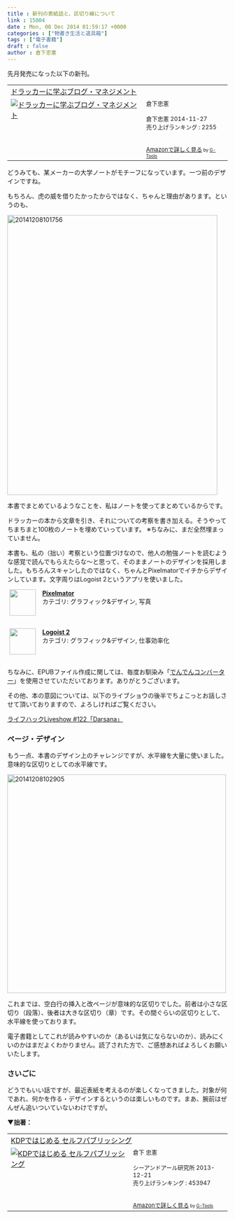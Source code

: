 ```yaml
---
title : 新刊の表紙話と、区切り線について
link : 15004
date : Mon, 08 Dec 2014 01:59:17 +0000
categories : ["物書き生活と道具箱"]
tags : ["電子書籍"]
draft : false
author : 倉下忠憲
---
```


先月発売になった以下の新刊。

<table  border="0" cellpadding="5"><tr><td colspan="2"><a href="http://www.amazon.co.jp/%E3%83%89%E3%83%A9%E3%83%83%E3%82%AB%E3%83%BC%E3%81%AB%E5%AD%A6%E3%81%B6%E3%83%96%E3%83%AD%E3%82%B0%E3%83%BB%E3%83%9E%E3%83%8D%E3%82%B8%E3%83%A1%E3%83%B3%E3%83%88-%E5%80%89%E4%B8%8B%E5%BF%A0%E6%86%B2-ebook/dp/B00QAO0WOY%3FSubscriptionId%3D15SMZCTB9V8NGR2TW082%26tag%3Drashita1000-22%26linkCode%3Dxm2%26camp%3D2025%26creative%3D165953%26creativeASIN%3DB00QAO0WOY" target="_blank">ドラッカーに学ぶブログ・マネジメント</a><img src="http://www.assoc-amazon.jp/e/ir?t=rashita1000-22&l=ur2&o=9" width="1" height="1" style="border: none;" alt="" /></td></tr><tr><td valign="top"><a href="http://www.amazon.co.jp/%E3%83%89%E3%83%A9%E3%83%83%E3%82%AB%E3%83%BC%E3%81%AB%E5%AD%A6%E3%81%B6%E3%83%96%E3%83%AD%E3%82%B0%E3%83%BB%E3%83%9E%E3%83%8D%E3%82%B8%E3%83%A1%E3%83%B3%E3%83%88-%E5%80%89%E4%B8%8B%E5%BF%A0%E6%86%B2-ebook/dp/B00QAO0WOY%3FSubscriptionId%3D15SMZCTB9V8NGR2TW082%26tag%3Drashita1000-22%26linkCode%3Dxm2%26camp%3D2025%26creative%3D165953%26creativeASIN%3DB00QAO0WOY" target="_blank"><img src="http://ecx.images-amazon.com/images/I/41%2ByY9hZKYL._SL160_.jpg" border="0" alt="ドラッカーに学ぶブログ・マネジメント" /></a></td><td valign="top"><font size="-1">倉下忠憲 <br /><br />倉下忠憲  2014-11-27<br />売り上げランキング : 2255<br /><br /><br /><a href="http://www.amazon.co.jp/%E3%83%89%E3%83%A9%E3%83%83%E3%82%AB%E3%83%BC%E3%81%AB%E5%AD%A6%E3%81%B6%E3%83%96%E3%83%AD%E3%82%B0%E3%83%BB%E3%83%9E%E3%83%8D%E3%82%B8%E3%83%A1%E3%83%B3%E3%83%88-%E5%80%89%E4%B8%8B%E5%BF%A0%E6%86%B2-ebook/dp/B00QAO0WOY%3FSubscriptionId%3D15SMZCTB9V8NGR2TW082%26tag%3Drashita1000-22%26linkCode%3Dxm2%26camp%3D2025%26creative%3D165953%26creativeASIN%3DB00QAO0WOY" target="_blank">Amazonで詳しく見る</a></font><font size="-2"> by <a href="http://www.goodpic.com/mt/aws/index.html" >G-Tools</a></font></td></tr></table>

どうみても、某メーカーの大学ノートがモチーフになっています。一つ前のデザインですね。

もちろん、虎の威を借りたかったからではなく、ちゃんと理由があります。というのも、

<a href="https://rashita.net/blog/wp-content/uploads/2014/12/20141208101756.jpg"><img src="https://rashita.net/blog/wp-content/uploads/2014/12/20141208101756.jpg" alt="20141208101756" width="480" height="640" class="alignnone size-full wp-image-15005" /></a>

本書でまとめているようなことを、私はノートを使ってまとめているからです。

ドラッカーの本から文章を引き、それについての考察を書き加える。そうやってちまちまと100枚のノートを埋めていっています。
※ちなみに、まだ全然埋まっていません。

本書も、私の（拙い）考察という位置づけなので、他人の勉強ノートを読むような感覚で読んでもらえたらな〜と思って、そのままノートのデザインを採用しました。もちろんスキャンしたのではなく、ちゃんとPixelmatorでイチからデザインしています。文字周りはLogoist 2というアプリを使いました。

<span class="appIcon"><img class="appIconImg" height="60" src="http://a2.mzstatic.com/us/r30/Purple1/v4/e7/b4/ad/e7b4ad9e-c14f-d253-614e-99ddfe4f9813/AppIcon.60x60-50.png" style="float:left;margin: 0px 15px 15px 5px;"></span><span class="appName"><strong><a href="https://itunes.apple.com/jp/app/pixelmator/id407963104?mt=12&uo=4&at=11l4y8" target="itunes_store">Pixelmator</a></strong></span><br><span class="appCategory">カテゴリ: グラフィック&デザイン, 写真</span><br><span class="badgeS" style="display:inline-block; margin:6px"><a href="https://itunes.apple.com/jp/app/pixelmator/id407963104?mt=12&uo=4&at=11l4y8" target="itunes_store" style="display:inline-block;overflow:hidden;background:url(http://linkmaker.itunes.apple.com/htmlResources/assets//images/web/linkmaker/badge_macappstore-sm.png) no-repeat;width:81px;height:15px;"></a></span><br style="clear:both;">

<span class="appIcon"><img class="appIconImg" height="60" src="http://a2.mzstatic.com/us/r30/Purple3/v4/82/7a/b6/827ab60c-70af-6a5a-1b87-6570b03b2c36/AppIcon.60x60-50.png" style="float:left;margin: 0px 15px 15px 5px;"></span><span class="appName"><strong><a href="https://itunes.apple.com/jp/app/logoist-2/id905654078?mt=12&uo=4&at=11l4y8" target="itunes_store">Logoist 2</a></strong></span><br><span class="appCategory">カテゴリ: グラフィック&デザイン, 仕事効率化</span><br><span class="badgeS" style="display:inline-block; margin:6px"><a href="https://itunes.apple.com/jp/app/logoist-2/id905654078?mt=12&uo=4&at=11l4y8" target="itunes_store" style="display:inline-block;overflow:hidden;background:url(http://linkmaker.itunes.apple.com/htmlResources/assets//images/web/linkmaker/badge_macappstore-sm.png) no-repeat;width:81px;height:15px;"></a></span><br style="clear:both;">

ちなみに、EPUBファイル作成に関しては、毎度お馴染み「<a href="http://conv.denshochan.com/" target="_blank">でんでんコンバーター</a>」を使用させていただいております。ありがとうございます。

その他、本の意図については、以下のライブショウの後半でちょこっとお話しさせて頂いておりますので、よろしければご覧ください。

<a href="https://www.youtube.com/watch?v=vhbhQfr7R9o&amp;list=UU4vvXLomkcpXqG0p7Mvs1rg" target="_blank">ライフハックLiveshow #122「Darsana」</a>

<H3>ページ・デザイン</H3>

もう一点、本書のデザイン上のチャレンジですが、水平線を大量に使いました。意味的な区切りとしての水平線です。

<a href="https://rashita.net/blog/wp-content/uploads/2014/12/20141208102905.png"><img src="https://rashita.net/blog/wp-content/uploads/2014/12/20141208102905.png" alt="20141208102905" width="500" height="" class="alignnone size-full wp-image-15007" /></a>

これまでは、空白行の挿入と改ページが意味的な区切りでした。前者は小さな区切り（段落）、後者は大きな区切り（章）です。その間ぐらいの区切りとして、水平線を使っております。

電子書籍としてこれが読みやすいのか（あるいは気にならないのか）、読みにくいのかはまだよくわかりません。読了された方で、ご感想あればよろしくお願いいたします。

<H3>さいごに</H3>

どうでもいい話ですが、最近表紙を考えるのが楽しくなってきました。対象が何であれ、何かを作る・デザインするというのは楽しいものです。まあ、腕前はぜんぜん追いついていないわけですが。

<strong>▼拙著：</strong>

<table  border="0" cellpadding="5"><tr><td colspan="2"><a href="http://www.amazon.co.jp/KDP%E3%81%A7%E3%81%AF%E3%81%98%E3%82%81%E3%82%8B-%E3%82%BB%E3%83%AB%E3%83%95%E3%83%91%E3%83%96%E3%83%AA%E3%83%83%E3%82%B7%E3%83%B3%E3%82%B0-%E5%80%89%E4%B8%8B-%E5%BF%A0%E6%86%B2/dp/4863541384%3FSubscriptionId%3D15SMZCTB9V8NGR2TW082%26tag%3Drashita1000-22%26linkCode%3Dxm2%26camp%3D2025%26creative%3D165953%26creativeASIN%3D4863541384" target="_blank">KDPではじめる セルフパブリッシング</a><img src="http://www.assoc-amazon.jp/e/ir?t=rashita1000-22&l=ur2&o=9" width="1" height="1" style="border: none;" alt="" /></td></tr><tr><td valign="top"><a href="http://www.amazon.co.jp/KDP%E3%81%A7%E3%81%AF%E3%81%98%E3%82%81%E3%82%8B-%E3%82%BB%E3%83%AB%E3%83%95%E3%83%91%E3%83%96%E3%83%AA%E3%83%83%E3%82%B7%E3%83%B3%E3%82%B0-%E5%80%89%E4%B8%8B-%E5%BF%A0%E6%86%B2/dp/4863541384%3FSubscriptionId%3D15SMZCTB9V8NGR2TW082%26tag%3Drashita1000-22%26linkCode%3Dxm2%26camp%3D2025%26creative%3D165953%26creativeASIN%3D4863541384" target="_blank"><img src="http://ecx.images-amazon.com/images/I/51XYQ5BxD0L._SL160_.jpg" border="0" alt="KDPではじめる セルフパブリッシング" /></a></td><td valign="top"><font size="-1">倉下 忠憲 <br /><br />シーアンドアール研究所  2013-12-21<br />売り上げランキング : 453947<br /><br /><br /><a href="http://www.amazon.co.jp/KDP%E3%81%A7%E3%81%AF%E3%81%98%E3%82%81%E3%82%8B-%E3%82%BB%E3%83%AB%E3%83%95%E3%83%91%E3%83%96%E3%83%AA%E3%83%83%E3%82%B7%E3%83%B3%E3%82%B0-%E5%80%89%E4%B8%8B-%E5%BF%A0%E6%86%B2/dp/4863541384%3FSubscriptionId%3D15SMZCTB9V8NGR2TW082%26tag%3Drashita1000-22%26linkCode%3Dxm2%26camp%3D2025%26creative%3D165953%26creativeASIN%3D4863541384" target="_blank">Amazonで詳しく見る</a></font><font size="-2"> by <a href="http://www.goodpic.com/mt/aws/index.html" >G-Tools</a></font></td></tr></table>



